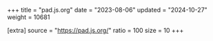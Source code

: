 +++
title = "pad.js.org"
date = "2023-08-06"
updated = "2024-10-27"
weight = 10681

[extra]
source = "https://pad.js.org/"
ratio = 100
size = 10
+++
